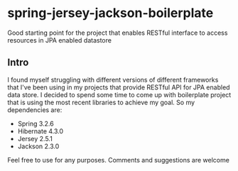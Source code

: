 # spring-jersey-jackson-boilerplate

Good starting point for the project that enables RESTful interface to access resources in JPA enabled datastore

## Intro

I found myself struggling with different versions of different frameworks that I've been using in my projects that provide RESTful API for JPA enabled data store. I decided to spend some time to come up with boilerplate project that is using the most recent libraries to achieve my goal. 
So my dependencies are:
- Spring 3.2.6
- Hibernate 4.3.0
- Jersey 2.5.1
- Jackson 2.3.0

Feel free to use for any purposes. Comments and suggestions are welcome

